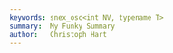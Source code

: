 ```yaml
---
keywords: snex_osc<int NV, typename T> 
summary:  My Funky Summary
author:   Christoph Hart
---
```


